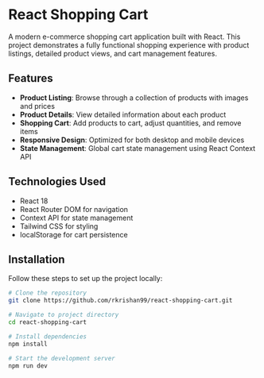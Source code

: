 # React Shopping Cart

A modern e-commerce shopping cart application built with React. This project demonstrates a fully functional shopping experience with product listings, detailed product views, and cart management features.

## Features

- **Product Listing**: Browse through a collection of products with images and prices
- **Product Details**: View detailed information about each product
- **Shopping Cart**: Add products to cart, adjust quantities, and remove items
- **Responsive Design**: Optimized for both desktop and mobile devices
- **State Management**: Global cart state management using React Context API

## Technologies Used

- React 18
- React Router DOM for navigation
- Context API for state management
- Tailwind CSS for styling
- localStorage for cart persistence

## Installation

Follow these steps to set up the project locally:

```bash
# Clone the repository
git clone https://github.com/rkrishan99/react-shopping-cart.git

# Navigate to project directory
cd react-shopping-cart

# Install dependencies
npm install

# Start the development server
npm run dev